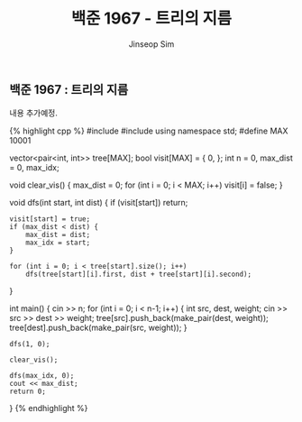 ﻿---
layout: post
title: "백준 1967 - 트리의 지름"
categories: Baekjoon
tags: [cpp]
author:
  - Jinseop Sim
---

## 백준 1967 : 트리의 지름

내용 추가예정.

{% highlight cpp %}
#include <iostream>
#include <vector>
using namespace std;
#define MAX 10001

vector<pair<int, int>> tree[MAX];
bool visit[MAX] = { 0, };
int n = 0, max_dist = 0, max_idx;

void clear_vis() {
    max_dist = 0;
    for (int i = 0; i < MAX; i++)
        visit[i] = false;
}

void dfs(int start, int dist) {
    if (visit[start]) return;

    visit[start] = true;
    if (max_dist < dist) {
        max_dist = dist;
        max_idx = start;
    }

    for (int i = 0; i < tree[start].size(); i++)
        dfs(tree[start][i].first, dist + tree[start][i].second);
}

int main() {
    cin >> n;
    for (int i = 0; i < n-1; i++) {
        int src, dest, weight;
        cin >> src >> dest >> weight;
        tree[src].push_back(make_pair(dest, weight));
        tree[dest].push_back(make_pair(src, weight));
    }
    
    dfs(1, 0);

    clear_vis();

    dfs(max_idx, 0);
    cout << max_dist;
    return 0;
}
{% endhighlight %}